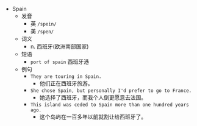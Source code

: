 - Spain
  - 发音
    - 英 `/spein/`
    - 美 `/spen/`
  - 词义
    - n. 西班牙(欧洲南部国家)
  - 短语
    - `port of spain` 西班牙港 
  - 例句
    - `They are touring in Spain.`
      - 他们正在西班牙旅游。
    - `She chose Spain, but personally I'd prefer to go to France.`
      - 她选择了西班牙，而我个人倒更愿意去法国。
    - `This island was ceded to Spain more than one hundred years ago.`
      - 这个岛屿在一百多年以前就割让给西班牙了。

